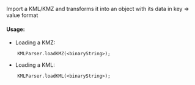 Import a KML/KMZ and transforms it into an object with its data in key => value format

#### Usage:

* Loading a KMZ:

```
    KMLParser.loadKMZ(<binaryString>);
```

* Loading a KML:

```
    KMLParser.loadKML(<binaryString>);
```
